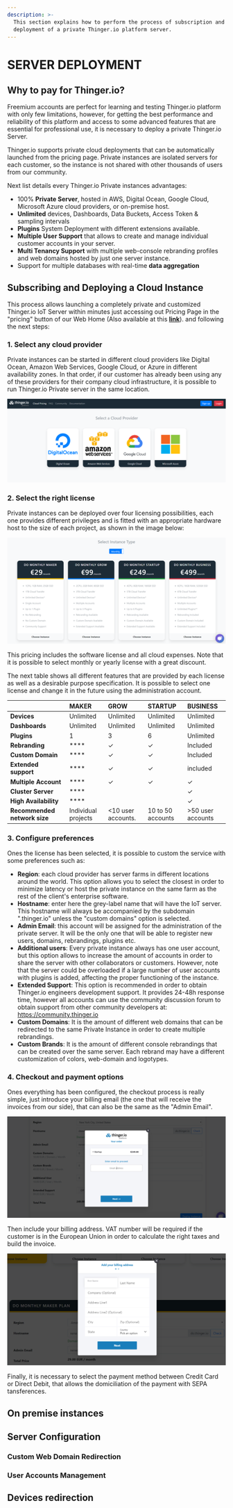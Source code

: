 ```yaml
---
description: >-
  This section explains how to perform the process of subscription and
  deployment of a private Thinger.io platform server.
---
```


# SERVER DEPLOYMENT

## Why to pay for Thinger.io?

Freemium accounts are perfect for learning and testing Thinger.io platform with only few limitations, however, for getting the best performance and reliability of this platform and access to some advanced features that are essential for professional use, it is necessary to deploy a private Thinger.io Server. 

Thinger.io supports private cloud deployments that can be automatically launched from the pricing page. Private instances are isolated servers for each customer, so the instance is not shared with other thousands of users from our community. 

Next list details every Thinger.io Private instances advantages: 

* 100% **Private Server**, hosted in AWS, Digital Ocean, Google Cloud, Microsoft Azure cloud providers, or on-premise host.
* **Unlimited** devices, Dashboards, Data Buckets, Access Token & sampling intervals
* **Plugins** System Deployment with different extensions available. 
* **Multiple User Support** that allows to create and manage individual customer accounts in your server.  
* **Multi Tenancy Support** with multiple web-console rebranding profiles and web domains hosted by just one server instance.  
* Support for multiple databases with real-time **data aggregation**

## Subscribing and Deploying a Cloud Instance

This process allows launching a completely private and customized Thinger.io IoT Server within minutes just accessing out Pricing Page in the "pricing" button of our Web Home \(Also available at this [**link**](https://pricing.thinger.io)\). and following the next steps:

### 1. Select any cloud provider

Private instances can be started in different cloud providers like Digital Ocean, Amazon Web Services, Google Cloud, or Azure in different availability zones. In that order, if our customer has already been using any of these providers for their company cloud infrastructure, it is possible to run Thinger.io Private server in the same location. 

![](.gitbook/assets/image%20%28103%29.png)

### 2. Select the right license

Private instances can be deployed over four licensing possibilities, each one provides different privileges and is fitted with an appropriate hardware host to the size of each project, as shown in the image below:

![](.gitbook/assets/image%20%2875%29.png)

This pricing includes the software license and all cloud expenses. Note that it is possible to select monthly or yearly license with a great discount. 

The next table shows all different features that are provided by each license as well as a desirable purpose specification. It is possible to select one license and change it in the future using the administration account. 

|  | **MAKER** | **GROW** | **STARTUP** | **BUSINESS** |
| :--- | :--- | :--- | :--- | :--- |
| **Devices** | Unlimited | Unlimited | Unlimited | Unlimited |
| **Dashboards** | Unlimited | Unlimited | Unlimited | Unlimited |
| **Plugins** | 1 | 3 | 6 | Unlimited |
| **Rebranding** | \*\*\*\* | ✓ | ✓ | Included |
| **Custom Domain** | \*\*\*\* | ✓ | ✓ | Included |
| **Extended support** | \*\*\*\* | ✓ | ✓ | included |
| **Multiple Account** | \*\*\*\* | ✓ | ✓ | ✓ |
| **Cluster Server** | \*\*\*\* |  |  | ✓ |
| **High Availability**  | \*\*\*\* |  |  | ✓ |
| **Recommended network size** | Individual projects | &lt;10 user accounts. | 10 to 50 accounts |  &gt;50 user accounts |

### 3.  Configure preferences

Ones the license has been selected, it is possible to custom the service with some preferences such as:

* **Region**: each cloud provider has server farms in different locations around the world. This option allows you to select the closest in order to minimize latency or host the private instance on the same farm as the rest of the client's enterprise software.
* **Hostname**: enter here the grey-label name that will have the IoT server. This hostname will always be accompanied by the subdomain ".thinger.io" unless the "custom domains" option is selected.
* **Admin Email**: this account will be assigned for the administration of the private server. It will be the only one that will be able to register new users, domains, rebrandings, plugins etc.
* **Additional users**: Every private instance always has one user account, but this option allows to increase the amount of accounts in order to share the server with other collaborators or customers. However, note that the server could be overloaded if a large number of user accounts with plugins is added, affecting the proper functioning of the instance.
* **Extended Support**: This option is recommended in order to obtain Thinger.io engineers development support. It provides 24-48h response time, however all accounts can use the community discussion forum to obtain support from other community developers at: https://community.thinger.io
* **Custom Domains**: It is the amount of different web domains that can be redirected to the same Private Instance in order to create multiple rebrandings.
* **Custom Brands**: It is the amount of different console rebrandings that can be created over the same server. Each rebrand may have a different customization of colors, web-domain and logotypes.

### 4. Checkout and payment options

Ones everything has been configured, the checkout process is really simple, just introduce your billing email \(the one that will receive the invoices from our side\), that can also be the same as the "Admin Email". 

![](.gitbook/assets/image%20%28135%29.png)

Then include your billing address. VAT number will be required if the customer is in the European Union in order to calculate the right taxes and build the invoice.

![](.gitbook/assets/image%20%2868%29.png)

Finally, it is necessary to select the payment method between Credit Card or Direct Debit, that allows the domiciliation of the payment with SEPA tansferences. 

## On premise instances



## Server Configuration

### Custom  Web Domain Redirection

### User Accounts Management

## Devices redirection

